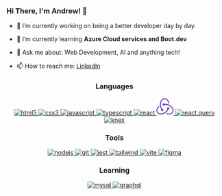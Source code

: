 ### Hi There, I'm Andrew! 👋



- 🔭 I’m currently working on being a better developer day by day.

- 🌱 I’m currently learning **Azure Cloud services and Boot.dev**

- 💬 Ask me about: Web Development, AI and anything tech!

- 📫 How to reach me: [LinkedIn](https://www.linkedin.com/in/andrewjtrotter/)

<div align="center">
  <h3>Languages</h3>
    <a href="https://www.w3.org/html/" target="_blank" rel="noreferrer">
      <img src="https://cdn.jsdelivr.net/gh/devicons/devicon/icons/html5/html5-original.svg" alt="html5" width="40" height="40"/>
    </a>
    <a href="https://www.w3schools.com/css/" target="_blank" rel="noreferrer">
      <img src="https://cdn.jsdelivr.net/gh/devicons/devicon/icons/css3/css3-original.svg" alt="css3" width="40" height="40"/>
    </a>
    <a href="https://developer.mozilla.org/en-US/docs/Web/JavaScript" target="_blank" rel="noreferrer">
      <img src="https://cdn.jsdelivr.net/gh/devicons/devicon/icons/javascript/javascript-plain.svg" alt="javascript" width="40" height="40"/>
    </a>
    <a href="https://www.typescriptlang.org/" target="_blank" rel="noreferrer">
      <img src="https://cdn.jsdelivr.net/gh/devicons/devicon/icons/typescript/typescript-plain.svg" alt="typescript" width="40" height="40"/>
    </a>
   <a href="https://reactjs.org/" target="_blank" rel="noreferrer">
      <img src="https://cdn.jsdelivr.net/gh/devicons/devicon/icons/react/react-original-wordmark.svg" alt="react" width="40" height="40"/>
    </a>
    <a href="https://redux.js.org" target="_blank" rel="noreferrer">
      <img src="https://raw.githubusercontent.com/devicons/devicon/master/icons/redux/redux-original.svg" alt="redux" width="40" height="40"/>
    </a>
   <!--- <a href="https://angular.io/" target="_blank" rel="noreferrer">
    <img src="https://cdn.jsdelivr.net/gh/devicons/devicon/icons/angularjs/angularjs-original.svg" alt="angularjs" width="40" height="40">
    </a> --->
    <a href="https://tanstack.com/query/v3/" target="_blank" rel="noreferrer">
      <img src="https://seeklogo.com/images/R/react-query-logo-1340EA4CE9-seeklogo.com.png" alt="react query" width="40" height="40"/>
    </a>
    <a href="https://knexjs.org" target="_blank" rel="noreferrer">
      <img src="https://seeklogo.com/images/K/knexjs-logo-30104DC5C6-seeklogo.com.png" alt="knex" width="40" height="40"/>
    </a>
    <h3>Tools</h3>
    <a href="https://nodejs.org" target="_blank" rel="noreferrer">
      <img src="https://cdn.jsdelivr.net/gh/devicons/devicon/icons/nodejs/nodejs-plain-wordmark.svg" alt="nodejs" width="40" height="40"/>
    </a>
    <a href="https://git-scm.com/" target="_blank" rel="noreferrer">
      <img src="https://cdn.jsdelivr.net/gh/devicons/devicon/icons/git/git-original.svg" alt="git" width="40" height="40"/>
    </a>
    <a href="https://jestjs.io" target="_blank" rel="noreferrer">
      <img src="https://cdn.jsdelivr.net/gh/devicons/devicon/icons/jest/jest-plain.svg" alt="jest" width="40" height="40"/>
    </a>
    <a href="https://tailwindcss.com/" target="_blank" rel="noreferrer">
      <img src="https://cdn.jsdelivr.net/gh/devicons/devicon/icons/tailwindcss/tailwindcss-plain.svg" alt="tailwind" width="40" height="40"/>
    </a>
    <a href="https://vitejs.dev/" target="_blank" rel="noreferrer">
      <img src="https://seeklogo.com/images/V/vite-logo-BFD4283991-seeklogo.com.png" alt="vite" width="40" height="40"/>
    </a>
    <a href="https://www.figma.com/" target="_blank" rel="noreferrer">
      <img src="https://cdn.jsdelivr.net/gh/devicons/devicon/icons/figma/figma-original.svg" alt="figma" width="40" height="40"/>
    </a>
    <h3>Learning</h3>
<!--     <a href="https://learn.microsoft.com/en-us/dotnet/csharp/" target="_blank" rel="noreferrer">
      <img src="https://cdn.jsdelivr.net/gh/devicons/devicon/icons/csharp/csharp-original.svg" alt="c sharp" width="40" height="40">
    </a> -->
<!--     <a href="https://www.java.com/en/" target="_blank" rel="noreferrer">
      <img src="https://cdn.jsdelivr.net/gh/devicons/devicon/icons/java/java-original-wordmark.svg" alt="java" width="40" height="40">
    </a> -->
    <a href="" target="_blank" rel="noreferrer">
      <img src="https://cdn.jsdelivr.net/gh/devicons/devicon/icons/mysql/mysql-original-wordmark.svg" alt="mysql" width="40" height="40">
    </a>
    <!--- <a href="https://www.php.net/" target="_blank" rel="noreferrer">
      <img src="https://cdn.jsdelivr.net/gh/devicons/devicon/icons/php/php-plain.svg" alt="php" width="40" height="40">
    </a> --->
<!--     <a href="https://www.mongodb.com/" target="_blank" rel="noreferrer">
      <img src="https://cdn.jsdelivr.net/gh/devicons/devicon/icons/mongodb/mongodb-plain-wordmark.svg" alt="mongodb" width="40" height="40">
    </a> -->
<!--     <a href="https://dotnet.microsoft.com/en-us/" target="_blank" rel="noreferrer">
      <img src="https://cdn.jsdelivr.net/gh/devicons/devicon/icons/dotnetcore/dotnetcore-original.svg" alt="dotnet core" width="40" height="40">
    </a> -->
    <a href="https://graphql.org/" target="_blank" rel="noreferrer">
      <img src="https://cdn.jsdelivr.net/gh/devicons/devicon/icons/graphql/graphql-plain-wordmark.svg" alt="graphql" width="40" height="40">
    </a>
</div>

<p align="center">
<!--<br /><br />
  <img src="https://github-readme-stats-beta-taupe.vercel.app/api/top-langs?username=andrew-trotter&show_icons=true&locale=en&size_weight=0.5&count_weight=0.5&layout=donut&bg_color=101827&title_color=de00ff&text_color=ffffff&font_size=50px" alt="andrew-trotter" style="" />
</p><p align="center">
<img src="https://github-readme-stats-beta-taupe.vercel.app/api?username=andrew-trotter&show_icons=true&rank_icon=github&bg_color=101827&title_color=de00ff&text_color=ffffff&icon_color=de00ff" style="height: 200px width: 600px;"/>
</p> -->


<!---<p align="center">
<img src="https://github-readme-stats-beta-taupe.vercel.app/api/wakatime?username=andrewtrotter&show_icons=true&bg_color=101827&title_color=FFFFFF&text_color=de00ff&icon_color=CCCCCC" />
</p>--->
